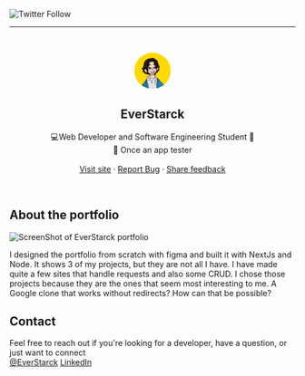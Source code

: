 ![Twitter Follow](https://img.shields.io/twitter/follow/EverStarck?style=social)

<!-- PROJECT LOGO -->
<hr />
<br />
<p align="center">
  <a href="https://everstarck.dev">
    <img src="public/assets/avatar.webp" alt="Logo" width="64" height="64" style="border-radius:50%">
  </a>

  <h2 align="center">EverStarck</h2>
  <p align="center">
    💻Web Developer and Software Engineering Student 🎒<br />
    🧾 Once an app tester
    <br />
    <br />
    <a href="https://everstarck.dev">Visit site</a>
    ·
    <a href="https://github.com/EverStarck/portfolio/issues">Report Bug</a>
    ·
    <a href="https://github.com/EverStarck/GoogleClone/issues">Share feedback</a>
  </p>
</p>

<!-- ABOUT THE PROJECT -->
<br />

## About the portfolio

![ScreenShot of EverStarck portfolio](https://user-images.githubusercontent.com/51029456/129105683-00580fef-5713-48fc-8178-2c30e06ce451.png)


I designed the portfolio from scratch with figma and built it with NextJs and Node.
  It shows 3 of my projects, but they are not all I have. I have made quite a few sites that handle requests and also some CRUD. I chose those projects because they are the ones that seem most interesting to me. A Google clone that works without redirects? How can that be possible?

## Contact
Feel free to reach out if you're looking for a developer, have a question, or just want to connect
<br/>
[@EverStarck](https://twitter.com/EverStarck)
[LinkedIn](https://www.linkedin.com/in/everstarck/)

<!-- MARKDOWN LINKS & IMAGES -->

[product-screenshot]: public/glone.png
